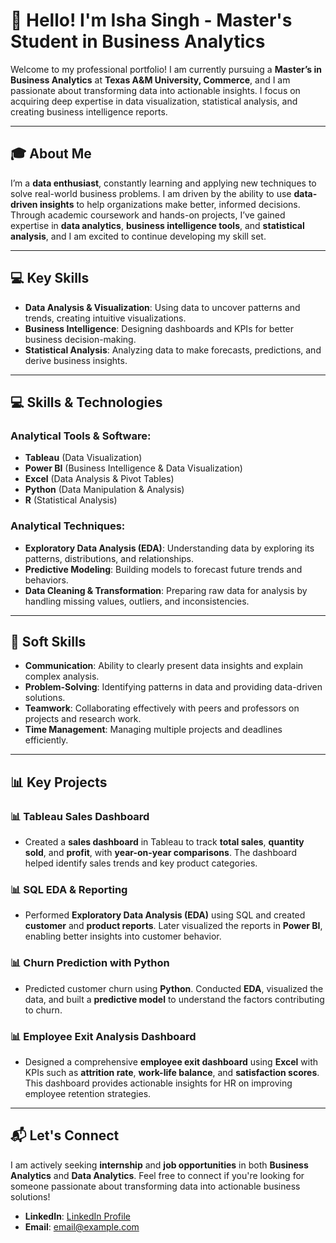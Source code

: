 # 👋 Hello! I'm Isha Singh - Master's Student in Business Analytics

Welcome to my professional portfolio! I am currently pursuing a **Master’s in Business Analytics** at **Texas A&M University, Commerce**, and I am passionate about transforming data into actionable insights. I focus on acquiring deep expertise in data visualization, statistical analysis, and creating business intelligence reports.

---

## 🎓 About Me

I’m a **data enthusiast**, constantly learning and applying new techniques to solve real-world business problems. I am driven by the ability to use **data-driven insights** to help organizations make better, informed decisions. Through academic coursework and hands-on projects, I’ve gained expertise in **data analytics**, **business intelligence tools**, and **statistical analysis**, and I am excited to continue developing my skill set.

---

## 💻 Key Skills

- **Data Analysis & Visualization**: Using data to uncover patterns and trends, creating intuitive visualizations.
- **Business Intelligence**: Designing dashboards and KPIs for better business decision-making.
- **Statistical Analysis**: Analyzing data to make forecasts, predictions, and derive business insights.

---

## 💻 Skills & Technologies

### Analytical Tools & Software:
- **Tableau** (Data Visualization)
- **Power BI** (Business Intelligence & Data Visualization)
- **Excel** (Data Analysis & Pivot Tables)
- **Python** (Data Manipulation & Analysis)
- **R** (Statistical Analysis)

### Analytical Techniques:
- **Exploratory Data Analysis (EDA)**: Understanding data by exploring its patterns, distributions, and relationships.
- **Predictive Modeling**: Building models to forecast future trends and behaviors.
- **Data Cleaning & Transformation**: Preparing raw data for analysis by handling missing values, outliers, and inconsistencies.

---

## 🧠 Soft Skills

- **Communication**: Ability to clearly present data insights and explain complex analysis.
- **Problem-Solving**: Identifying patterns in data and providing data-driven solutions.
- **Teamwork**: Collaborating effectively with peers and professors on projects and research work.
- **Time Management**: Managing multiple projects and deadlines efficiently.

---

## 📊 Key Projects

### 📊 **Tableau Sales Dashboard**  
- Created a **sales dashboard** in Tableau to track **total sales**, **quantity sold**, and **profit**, with **year-on-year comparisons**. The dashboard helped identify sales trends and key product categories.

### 📊 **SQL EDA & Reporting**  
- Performed **Exploratory Data Analysis (EDA)** using SQL and created **customer** and **product reports**. Later visualized the reports in **Power BI**, enabling better insights into customer behavior.

### 📊 **Churn Prediction with Python**  
- Predicted customer churn using **Python**. Conducted **EDA**, visualized the data, and built a **predictive model** to understand the factors contributing to churn.

### 📊 **Employee Exit Analysis Dashboard**  
- Designed a comprehensive **employee exit dashboard** using **Excel** with KPIs such as **attrition rate**, **work-life balance**, and **satisfaction scores**. This dashboard provides actionable insights for HR on improving employee retention strategies.

---

## 📬 Let's Connect

I am actively seeking **internship** and **job opportunities** in both **Business Analytics** and **Data Analytics**. Feel free to connect if you're looking for someone passionate about transforming data into actionable business solutions!

- **LinkedIn**: [LinkedIn Profile](https://www.linkedin.com/in/isha-singh)
- **Email**: [email@example.com](mailto:email@example.com)

